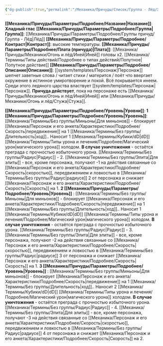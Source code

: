 ```yaml
---
{"dg-publish":true,"permalink":"/Механика/Причуды/Список/Группа - Лёд/Хладный глас/","noteIcon":"","created":"2025-07-12T09:55:56.806+03:00","updated":"2025-07-29T23:55:57.372+03:00"}
---
```


**[[Механика/Причуды/Параметры/Подробнее/Название\|Название]]**: **Хладный глас**
**[[Механика/Причуды/Параметры/Подробнее/Группа\|Группа]]**: [[Механика/Причуды/Параметры/Подробнее/Группы причуд/Группа - Лёд\|Лёд]] 
**[[Механика/Причуды/Параметры/Подробнее/Контраст\|Контраст]]**: высокие температуры.
**[[Механика/Причуды/Параметры/Подробнее/Плата (причуда)\|Плата]]**: [[Механика/Причуды/Механики/Огонь и лёд/Иней\|Иней]] головы х2. [[Механика/Термины/Типы действий/Подробнее о типах действий/Попутное\|Попутное действие]]
**[[Механика/Причуды/Параметры/Подробнее/Описание\|Описание]]**: [[system/templates/Персонаж\|Персонаж]] шепчет заветные слова / читает стихи / матерится / поёт что ввергает окружение в истинное умиротворение и покой. Всё покрывается инеем. Среди этого ледяного царства властвует [[system/templates/Персонаж\|Персонаж]].
**Причуда действует**, пока на персонаже есть [[Механика/Причуды/Механики/Огонь и лёд/Иней\|Иней]] или [[Механика/Причуды/Механики/Огонь и лёд/Стужа\|Стужа]]. 

**[[Механика/Причуды/Параметры/Подробнее/Уровень\|Уровни]]**:
**1 [[Механика/Причуды/Параметры/Подробнее/Уровень\|Уровень]]**:
[[Механика/Термины/Без группы/Миньоны\|Для миньонов]] - блокирует [[Механика/Персонаж и его анкета/Характеристики/Подробнее/Скорость\|передвижение]] на 1 [[Механика/Термины/Без группы/Длительность\|ход]].. Наносит 1 [[Механика/Термины/Кубики/dD\|dD]] [[Механика/Термины/Типы урона и лечения/Подробнее/Магический урон\|магического урона]] холодом. **В случае уничтожения** - остаётся преграда с прочностью избыточного урона. [[Механика/Термины/Без группы/Радиус\|Радиус]] - 2.
[[Механика/Термины/Без группы/Элита\|Для элиты]] - все, кроме персонажа, получают -1 на действия связанные со [[Механика/Персонаж и его анкета/Характеристики/Подробнее/Скорость\|скоростью]], передвижением и ловкостью в [[Механика/Термины/Без группы/Радиус\|радиусе]] 2 от персонажа и снижает [[Механика/Персонаж и его анкета/Характеристики/Подробнее/Скорость\|Скорость]] на 1. 
**2 [[Механика/Причуды/Параметры/Подробнее/Уровень\|Уровень]]** :
[[Механика/Термины/Без группы/Миньоны\|Для миньонов]] - блокирует [[Механика/Персонаж и его анкета/Характеристики/Подробнее/Скорость\|передвижение]] на 1 [[Механика/Термины/Без группы/Длительность\|ход]].. Наносит 1 [[Механика/Термины/Кубики/dD\|dD]] [[Механика/Термины/Типы урона и лечения/Подробнее/Магический урон\|магического урона]] холодом. **В случае уничтожения** - остаётся преграда с прочностью избыточного урона. [[Механика/Термины/Без группы/Радиус\|Радиус]] - 3.
[[Механика/Термины/Без группы/Элита\|Для элиты]] - все, кроме персонажа, получают -2 на действия связанные со [[Механика/Персонаж и его анкета/Характеристики/Подробнее/Скорость\|скоростью]], передвижением и ловкостью в [[Механика/Термины/Без группы/Радиус\|радиусе]] 3 от персонажа и снижает [[Механика/Персонаж и его анкета/Характеристики/Подробнее/Скорость\|Скорость]] на 1. 
**3 [[Механика/Причуды/Параметры/Подробнее/Уровень\|Уровень]]** :
[[Механика/Термины/Без группы/Миньоны\|Для миньонов]] - блокирует [[Механика/Персонаж и его анкета/Характеристики/Подробнее/Скорость\|передвижение]] на 1 [[Механика/Термины/Без группы/Длительность\|ход]].. Наносит 2 [[Механика/Термины/Кубики/dD\|dD]] [[Механика/Термины/Типы урона и лечения/Подробнее/Магический урон\|магического урона]] холодом. **В случае уничтожения** - остаётся преграда с прочностью избыточного урона. [[Механика/Термины/Без группы/Радиус\|Радиус]] - 4.
[[Механика/Термины/Без группы/Элита\|Для элиты]] - все, кроме персонажа, получают -3 на действия связанные со [[Механика/Персонаж и его анкета/Характеристики/Подробнее/Скорость\|скоростью]], передвижением и ловкостью в [[Механика/Термины/Без группы/Радиус\|радиусе]] 4 от персонажа и снижает  [[Механика/Персонаж и его анкета/Характеристики/Подробнее/Скорость\|Скорость]] на 2. 
